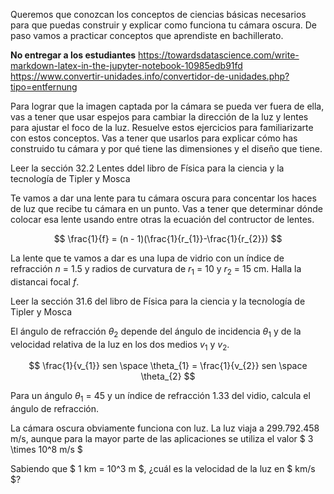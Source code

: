Queremos que conozcan los conceptos de ciencias básicas necesarios para que puedas construir y explicar como funciona tu cámara oscura. De paso vamos a practicar conceptos que aprendiste en bachillerato.


**No entregar a los estudiantes**
https://towardsdatascience.com/write-markdown-latex-in-the-jupyter-notebook-10985edb91fd
https://www.convertir-unidades.info/convertidor-de-unidades.php?tipo=entfernung

Para lograr que la imagen captada por la cámara se pueda ver fuera de ella, vas a tener que usar espejos para cambiar la dirección de la luz y lentes para ajustar el foco de la luz. Resuelve estos ejercicios para familiarizarte con estos conceptos. Vas a tener que usarlos para explicar cómo has construido tu cámara y por qué tiene las dimensiones y el diseño que tiene.

Leer la sección 32.2 Lentes ddel libro de Física para la ciencia y la tecnología de Tipler y Mosca

Te vamos a dar una lente para tu cámara oscura para concentar los haces de luz que recibe tu cámara en un punto. Vas a tener que determinar dónde colocar esa lente usando entre otras la ecuación del contructor de lentes.

$$ \frac{1}{f} = (n - 1)(\frac{1}{r_{1}}-\frac{1}{r_{2}}) $$

La lente que te vamos a dar es una lupa de vidrio con un índice de refracción $n$ = 1.5 y radios de curvatura de $r_{1}$ = 10 y $r_{2}$ = 15 cm. Halla la distancai focal $f$.

Leer la sección 31.6 del libro de Física para la ciencia y la tecnología de Tipler y Mosca

El ángulo de refracción $\theta _{2}$ depende del ángulo de incidencia $\theta _{1}$ y de la velocidad relativa de la luz en los dos medios $v_{1}$ y $v_{2}$.

$$ \frac{1}{v_{1}} sen \space \theta_{1} = \frac{1}{v_{2}} sen \space \theta_{2} $$

Para un ángulo $\theta _{1}$ = 45 y un índice de refracción 1.33 del vidio, calcula el ángulo de refracción.

La cámara oscura obviamente funciona con luz. La luz viaja a 299.792.458 m/s, aunque para la mayor parte de las aplicaciones se utiliza el valor $ 3 \times 10^8 m/s $

Sabiendo que $ 1 km = 10^3 m $, ¿cuál es la velocidad de la luz en $ km/s $?